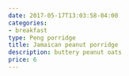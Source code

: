 ```yaml
---
date: 2017-05-17T13:03:58-04:00
categories:
- breakfast
type: Peng porridge
title: Jamaican peanut porridge
description: buttery peanut oats
price: 6
---
```


